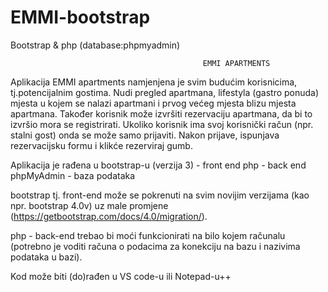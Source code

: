 # EMMI-bootstrap
Bootstrap &amp; php (database:phpmyadmin)
  
                                               EMMI APARTMENTS
                                               
Aplikacija EMMI apartments namjenjena je svim  budućim korisnicima, tj.potencijalnim gostima. Nudi pregled apartmana, lifestyla (gastro ponuda) mjesta u kojem se nalazi
apartmani i prvog većeg mjesta blizu mjesta apartmana.
Također korisnik može izvršiti rezervaciju apartmana, da bi to izvršio mora se registrirati. Ukoliko korisnik ima svoj korisnički račun (npr. stalni gost)
onda se može samo prijaviti. Nakon prijave, ispunjava rezervacijsku formu i klikće rezerviraj gumb.

Aplikacija je rađena u bootstrap-u (verzija 3) - front end
php - back end
phpMyAdmin - baza podataka 

bootstrap tj. front-end može se pokrenuti na svim novijim verzijama (kao npr. bootstrap 4.0v) uz male promjene (https://getbootstrap.com/docs/4.0/migration/). 

php - back-end trebao bi moći funkcionirati na bilo kojem računalu (potrebno je voditi računa o podacima za konekciju na bazu i nazivima
podataka u bazi).

Kod može biti (do)rađen u VS code-u ili Notepad-u++
